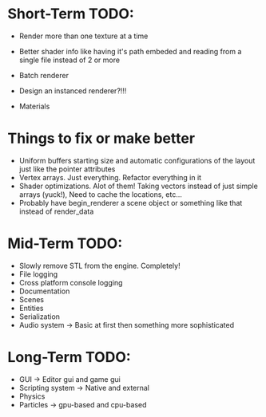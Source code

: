 # Short-Term TODO:
- Render more than one texture at a time
- Better shader info like having it's path embeded and reading from a single file instead of 2 or more

- Batch renderer
- Design an instanced renderer?!!!
- Materials

# Things to fix or make better 
- Uniform buffers starting size and automatic configurations of the layout just like the pointer attributes
- Vertex arrays. Just everything. Refactor everything in it
- Shader optimizations. Alot of them! Taking vectors instead of just simple arrays (yuck!), Need to cache the locations, etc...
- Probably have begin_renderer a scene object or something like that instead of render_data

# Mid-Term TODO:
- Slowly remove STL from the engine. Completely!
- File logging
- Cross platform console logging
- Documentation
- Scenes
- Entities
- Serialization
- Audio system -> Basic at first then something more sophisticated

# Long-Term TODO:
- GUI -> Editor gui and game gui
- Scripting system -> Native and external
- Physics
- Particles -> gpu-based and cpu-based 
